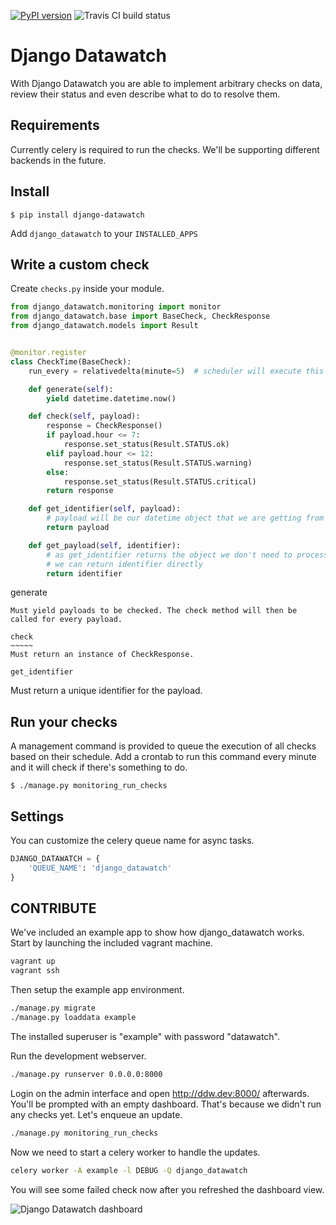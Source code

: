 [![PyPI version](https://badge.fury.io/py/django_datawatch.svg)](https://badge.fury.io/py/django_datawatch)
![Travis CI build status](https://travis-ci.org/RegioHelden/django-datawatch.svg)

Django Datawatch
================
With Django Datawatch you are able to implement arbitrary checks on data, review their status and even describe what to do to resolve them.

Requirements
------------
Currently celery is required to run the checks. We'll be supporting different backends in the future.

Install
-------
```shell
$ pip install django-datawatch
```

Add `django_datawatch` to your `INSTALLED_APPS`

Write a custom check
--------------------
Create `checks.py` inside your module.

```python
from django_datawatch.monitoring import monitor
from django_datawatch.base import BaseCheck, CheckResponse
from django_datawatch.models import Result


@monitor.register
class CheckTime(BaseCheck):
    run_every = relativedelta(minute=5)  # scheduler will execute this check every 5 minutes

    def generate(self):
        yield datetime.datetime.now()

    def check(self, payload):
        response = CheckResponse()
        if payload.hour <= 7:
            response.set_status(Result.STATUS.ok)
        elif payload.hour <= 12:
            response.set_status(Result.STATUS.warning)
        else:
            response.set_status(Result.STATUS.critical)
        return response

    def get_identifier(self, payload):
        # payload will be our datetime object that we are getting from generate method
        return payload

    def get_payload(self, identifier):
        # as get_identifier returns the object we don't need to process it
        # we can return identifier directly
        return identifier
```

generate
~~~~~~~~
Must yield payloads to be checked. The check method will then be called for every payload.

check
~~~~~
Must return an instance of CheckResponse.

get_identifier
~~~~~~~~~~~~~~
Must return a unique identifier for the payload. 

Run your checks
---------------
A management command is provided to queue the execution of all checks based on their schedule.
Add a crontab to run this command every minute and it will check if there's something to do.

```shell
$ ./manage.py monitoring_run_checks
```

Settings
--------
You can customize the celery queue name for async tasks.

```python
DJANGO_DATAWATCH = {
    'QUEUE_NAME': 'django_datawatch'
}
```

CONTRIBUTE
----------

We've included an example app to show how django_datawatch works.
Start by launching the included vagrant machine.
```bash
vagrant up
vagrant ssh
```

Then setup the example app environment.
```bash
./manage.py migrate
./manage.py loaddata example
```
The installed superuser is "example" with password "datawatch".

Run the development webserver.
```bash
./manage.py runserver 0.0.0.0:8000
```

Login on the admin interface and open http://ddw.dev:8000/ afterwards.
You'll be prompted with an empty dashboard. That's because we didn't run any checks yet.
Let's enqueue an update.
```bash
./manage.py monitoring_run_checks
```

Now we need to start a celery worker to handle the updates.
```bash
celery worker -A example -l DEBUG -Q django_datawatch
```

You will see some failed check now after you refreshed the dashboard view.

![Django Datawatch dashboard](http://static.jensnistler.de/django_datawatch.png "Django Datawatch dashboard")
